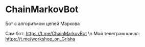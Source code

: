 # ChainMarkovBot
Бот с алгоритмом цепей Маркова


Сам бот: https://t.me/ChainMarkovBot
\n
Мой телеграм канал: https://t.me/workshop_on_Grisha
